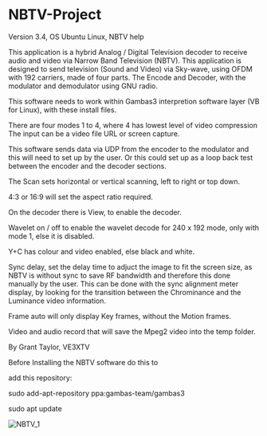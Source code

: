 # NBTV-Project
Version 3.4,
OS Ubuntu Linux, 
NBTV help

This application is a hybrid Analog / Digital Television decoder to receive audio and video via Narrow Band Television (NBTV). 
This application is designed to send television (Sound and Video) via Sky-wave, using OFDM with 192 carriers, made of four parts. 
The Encode and Decoder, with the modulator and demodulator using GNU radio.

This software needs to work within Gambas3 interpretion software layer (VB for Linux), with these install files. 

There are four modes 1 to 4, where 4 has lowest level of video compression
The input can be a video file URL or screen capture.

This software sends data via UDP from the encoder to the modulator and this will need to set up by the user. 
Or this could set up as a loop back test between the encoder and the decoder sections.  

The Scan sets horizontal or vertical scanning, left to right or top down.

4:3 or 16:9 will set the aspect ratio required.

On the decoder there is View, to enable the decoder.

Wavelet on / off to enable the wavelet decode for 240 x 192 mode, only with mode 1, else it is disabled. 

Y+C has colour and video enabled, else black and white.

Sync delay, set the delay time to adjuct the image to fit the screen size, as NBTV is without sync to save RF bandwidth and therefore this done manually by the user.
This can be done with the sync alignment meter display, by looking for the transition between the Chrominance and the Luminance video information. 

Frame auto will only display Key frames, without the Motion frames.

Video and audio record that will save the Mpeg2 video into the temp folder.

By Grant Taylor,
VE3XTV


Before Installing the NBTV software do this to

add this repository:

sudo add-apt-repository ppa:gambas-team/gambas3

sudo apt update

![NBTV_1](https://github.com/user-attachments/assets/1d3b3995-1ab8-486d-9bb2-ee72394ff3ba)


